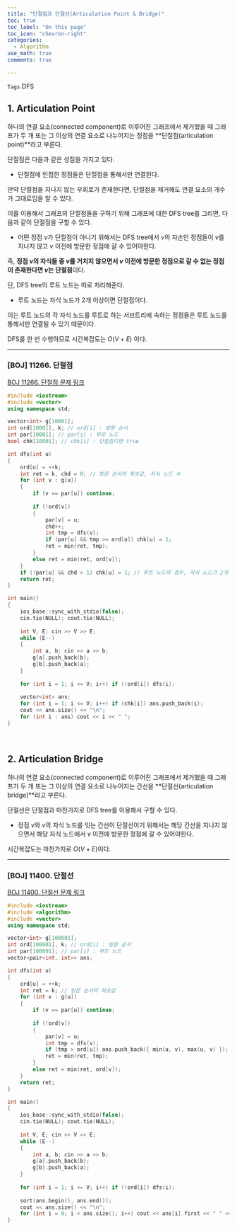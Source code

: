 ```yaml
---
title: "단절점과 단절선(Articulation Point & Bridge)"
toc: true
toc_label: "On this page"
toc_icon: "chevron-right"
categories:    
  - Algorithm
use_math: true
comments: true

---
```


`Tags` DFS

## 1. Articulation Point

하나의 연결 요소(connected component)로 이루어진 그래프에서 제거했을 때 그래프가 두 개 또는 그 이상의 연결 요소로 나누어지는 정점을 **단절점(articulation point)**라고 부른다.

단절점은 다음과 같은 성질을 가지고 있다.

- 단절점에 인접한 정점들은 단절점을 통해서만 연결된다.

만약 단절점을 지나지 않는 우회로가 존재한다면, 단절점을 제거해도 연결 요소의 개수가 그대로임을 알 수 있다.

이를 이용해서 그래프의 단절점들을 구하기 위해 그래프에 대한 DFS tree를 그리면, 다음과 같이 단절점을 구할 수 있다.

- 어떤 정점 $v$가 단절점이 아니기 위해서는 DFS tree에서 $v$의 자손인 정점들이 $v$를 지나지 않고 $v$ 이전에 방문한 정점에 갈 수 있어야한다.

즉, **정점 $v$의 자식들 중 $v$를 거치지 않으면서 $v$ 이전에 방문한 정점으로 갈 수 없는 정점이 존재한다면 $v$는 단절점**이다.

단, DFS tree의 루트 노드는 따로 처리해준다.

- 루트 노드는 자식 노드가 $2$개 이상이면 단절점이다.

이는 루트 노드의 각 자식 노드를 루트로 하는 서브트리에 속하는 정점들은 루트 노드를 통해서만 연결될 수 있기 때문이다.

DFS를 한 번 수행하므로 시간복잡도는 $O(V + E)$ 이다.

---

### [BOJ] 11266. 단절점

[BOJ 11266. 단절점 문제 링크](https://www.acmicpc.net/problem/11266)

```cpp
#include <iostream>
#include <vector>
using namespace std;

vector<int> g[10001];
int ord[10001], k; // ord[i] : 방문 순서
int par[10001]; // par[i] : 부모 노드
bool chk[10001]; // chk[i] : 단절점이면 true

int dfs(int u)
{
    ord[u] = ++k;
    int ret = k, chd = 0; // 방문 순서의 최솟값, 자식 노드 수
    for (int v : g[u])
    {
        if (v == par[u]) continue;
        
        if (!ord[v])
        {
            par[v] = u;
            chd++;
            int tmp = dfs(v);
            if (par[u] && tmp >= ord[u]) chk[u] = 1;
            ret = min(ret, tmp);
        }
        else ret = min(ret, ord[v]);
    }
    if (!par[u] && chd > 1) chk[u] = 1; // 루트 노드의 경우, 자식 노드가 2개 이상이면 단절점
    return ret;
}

int main()
{
    ios_base::sync_with_stdio(false);
    cin.tie(NULL); cout.tie(NULL);
    
    int V, E; cin >> V >> E;
    while (E--)
    {
        int a, b; cin >> a >> b;
        g[a].push_back(b);
        g[b].push_back(a);
    }
    
    for (int i = 1; i <= V; i++) if (!ord[i]) dfs(i);
    
    vector<int> ans;
    for (int i = 1; i <= V; i++) if (chk[i]) ans.push_back(i);
    cout << ans.size() << "\n";
    for (int i : ans) cout << i << " ";
}
```

<br/>

## 2. Articulation Bridge

하나의 연결 요소(connected component)로 이루어진 그래프에서 제거했을 때 그래프가 두 개 또는 그 이상의 연결 요소로 나누어지는 간선을 **단절선(articulation bridge)**라고 부른다.

단절선은 단절점과 마찬가지로 DFS tree를 이용해서 구할 수 있다.

- 정점 $v$와 $v$의 자식 노드를 잇는 간선이 단절선이기 위해서는 해당 간선을 지나지 않으면서 해당 자식 노드에서 $v$ 이전에 방문한 정점에 갈 수 있어야한다.

시간복잡도는 마찬가지로 $O(V + E)$이다.

---

### [BOJ] 11400. 단절선

[BOJ 11400. 단절선 문제 링크](https://www.acmicpc.net/problem/11400)

```cpp
#include <iostream>
#include <algorithm>
#include <vector>
using namespace std;

vector<int> g[100001];
int ord[100001], k; // ord[i] : 방문 순서
int par[100001]; // par[i] : 부모 노드
vector<pair<int, int>> ans;

int dfs(int u)
{
    ord[u] = ++k;
    int ret = k; // 방문 순서의 최솟값
    for (int v : g[u])
    {
        if (v == par[u]) continue;
        
        if (!ord[v])
        {
            par[v] = u;
            int tmp = dfs(v);
            if (tmp > ord[u]) ans.push_back({ min(u, v), max(u, v) });
            ret = min(ret, tmp);
        }
        else ret = min(ret, ord[v]);
    }
    return ret;
}

int main()
{
    ios_base::sync_with_stdio(false);
    cin.tie(NULL); cout.tie(NULL);
    
    int V, E; cin >> V >> E;
    while (E--)
    {
        int a, b; cin >> a >> b;
        g[a].push_back(b);
        g[b].push_back(a);
    }
    
    for (int i = 1; i <= V; i++) if (!ord[i]) dfs(i);
    
    sort(ans.begin(), ans.end());
    cout << ans.size() << "\n";
    for (int i = 0; i < ans.size(); i++) cout << ans[i].first << " " << ans[i].second << "\n";
}
```

